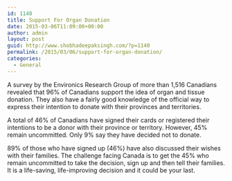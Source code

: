 ```yaml
---
id: 1140
title: Support For Organ Donation
date: 2015-03-06T11:09:00+00:00
author: admin
layout: post
guid: http://www.shobhadeepaksingh.com/?p=1140
permalink: /2015/03/06/support-for-organ-donation/
categories:
  - General
---
```

A survey by the Environics Research Group of more than 1,516 Canadians revealed that 96% of Canadians support the idea of organ and tissue donation. They also have a fairly good knowledge of the official way to express their intention to donate with their provinces and territories.

A total of 46% of Canadians have signed their cards or registered their intentions to be a donor with their province or territory. However, 45% remain uncommitted. Only 9% say they have decided not to donate.

89% of those who have signed up (46%) have also discussed their wishes with their families. The challenge facing Canada is to get the 45% who remain uncommitted to take the decision, sign up and then tell their families. It is a life-saving, life-improving decision and it could be your last.